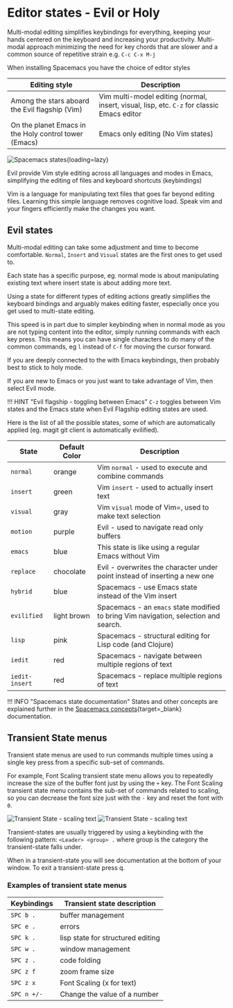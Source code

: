 # Editor states - Evil or Holy

Multi-modal editing simplifies keybindings for everything, keeping your hands centered on the keyboard and increasing your productivity.  Multi-modal approach minimizing the need for  key chords that are slower and a common source of repetitive strain e.g. `C-c C-x M-j`

When installing Spacemacs you have the choice of editor styles

| Editing style                                         | Description                                                                                |
|-------------------------------------------------------|--------------------------------------------------------------------------------------------|
| Among the stars aboard the Evil flagship (Vim)        | Vim multi-model editing (normal, insert, visual, lisp, etc. `C-z` for classic Emacs editor |
| On the planet Emacs in the Holy control tower (Emacs) | Emacs only editing (No Vim states)                                                         |

![Spacemacs states](https://github.com/practicalli/graphic-design/blob/live/editors/spacemacs/concepts/spacemacs-states-evil.png?raw=true){loading=lazy}

Evil provide Vim style editing across all languages and modes in Emacs, simplifying the editing of files and keyboard shortcuts (keybindings)

Vim is a language for manipulating text files that goes far beyond editing files.  Learning this simple language removes cognitive load.  Speak vim and your fingers efficiently make the changes you want.


## Evil states

Multi-modal editing can take some adjustment and time to become comfortable. `Normal`, `Insert` and `Visual` states are the first ones to get used to.

Each state has a specific purpose, eg. normal mode is about manipulating existing text where insert state is about adding more text.

Using a state for different types of editing actions greatly simplifies the keyboard bindings and arguably makes editing faster, especially once you get used to multi-state editing.

This speed is in part due to simpler keybinding when in normal mode as you are not typing content into the editor, simply running commands with each key press.  This means you can have single characters to do many of the common commands, eg `l` instead of `C-f` for moving the cursor forward.

If you are deeply connected to the with Emacs keybindings, then probably best to stick to holy mode.

If you are new to Emacs or you just want to take advantage of Vim, then select Evil mode.

!!! HINT "Evil flagship - toggling between Emacs"
    `C-z` toggles between Vim states and the Emacs state when Evil Flagship editing states are used.


Here is the list of all the possible states, some of which are automatically applied (eg. magit git client is automatically evilified).

| State          | Default Color | Description                                                                          |
|----------------|---------------|--------------------------------------------------------------------------------------|
| `normal`       | orange        | Vim `normal` - used to execute and combine commands                                  |
| `insert`       | green         | Vim `insert` - used to actually insert text                                          |
| `visual`       | gray          | Vim `visual` mode of Vim=, used to make text selection                               |
| `motion`       | purple        | Evil - used to navigate read only buffers                                            |
| `emacs`        | blue          | This state is like using a regular Emacs without Vim                                 |
| `replace`      | chocolate     | Evil - overwrites the character under point instead of inserting a new one           |
| `hybrid`       | blue          | Spacemacs - use Emacs state instead of the Vim insert                                |
| `evilified`    | light brown   | Spacemacs - an `emacs` state modified to bring Vim navigation, selection and search. |
| `lisp`         | pink          | Spacemacs - structural editing for Lisp code (and Clojure)                           |
| `iedit`        | red           | Spacemacs - navigate between multiple regions of text                                |
| `iedit-insert` | red           | Spacemacs - replace multiple regions of text                                         |

!!! INFO "Spacemacs state documentation"
    States and other concepts are explained further in the [Spacemacs concepts](https://github.com/syl20bnr/spacemacs/blob/develop/doc/DOCUMENTATION.org#editing-styles){target=_blank} documentation.


## Transient State menus

Transient state menus are used to run commands multiple times using a single key press from a specific sub-set of commands.

For example, Font Scaling transient state menu allows you to repeatedly increase the size of the buffer font just by using the `+` key.  The Font Scaling transient state menu contains the sub-set of commands related to scaling, so you can decrease the font size just with the `-` key and reset the font with `0`.

![Transient State - scaling text](https://github.com/practicalli/graphic-design/blob/live/editors/spacemacs/screenshots/menus/spacemacs-transient-state-scale-font-light.png?raw=true#only-light)
![Transient State - scaling text](https://github.com/practicalli/graphic-design/blob/live/editors/spacemacs/screenshots/menus/spacemacs-transient-state-scale-font-dark.png?raw=true#only-dark)

Transient-states are usually triggered by using a keybinding with the following pattern: `<Leader> <group> .` where group is the category the transient-state falls under.

When in a transient-state you will see documentation at the bottom of your window. To exit a transient-state press q.

### Examples of transient state menus

| Keybindings | Transient state description       |
|-------------|-----------------------------------|
| `SPC b .`   | buffer management                 |
| `SPC e .`   | errors                            |
| `SPC k .`   | lisp state for structured editing |
| `SPC w .`   | window management                 |
| `SPC z .`   | code folding                      |
| `SPC z f`   | zoom frame size                   |
| `SPC z x`   | Font Scaling (x for text)         |
| `SPC n +/-` | Change the value of a number      |
